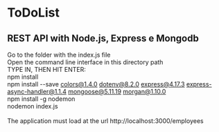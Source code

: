 <h1>ToDoList</h1>
<h2>REST API with Node.js, Express e Mongodb</h2>

Go to the folder with the index.js file<br>
Open the command line interface in this directory path<br>
TYPE IN, THEN HIT ENTER:<br>
npm install<br>
npm install --save colors@1.4.0 dotenv@8.2.0 express@4.17.3 express-async-handler@1.1.4 mongoose@5.11.19 morgan@1.10.0<br>
npm install -g nodemon<br>
nodemon index.js
<br><br>
The application must load at the url http://localhost:3000/employees